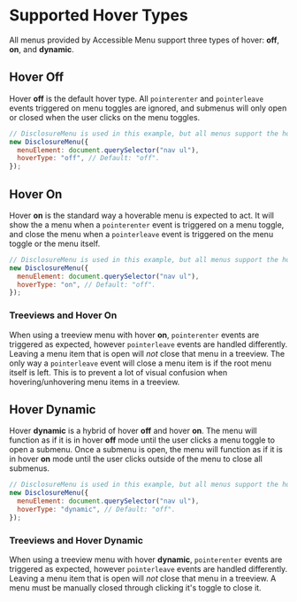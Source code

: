 # Supported Hover Types

All menus provided by Accessible Menu support three types of hover: **off**, **on**, and **dynamic**.

## Hover Off

Hover **off** is the default hover type. All `pointerenter` and `pointerleave` events triggered on menu toggles are ignored, and submenus will only open or closed when the user clicks on the menu toggles.

```js
// DisclosureMenu is used in this example, but all menus support the hover delay.
new DisclosureMenu({
  menuElement: document.querySelector("nav ul"),
  hoverType: "off", // Default: "off".
});
```

## Hover On

Hover **on** is the standard way a hoverable menu is expected to act. It will show the a menu when a `pointerenter` event is triggered on a menu toggle, and close the menu when a `pointerleave` event is triggered on the menu toggle or the menu itself.

```js
// DisclosureMenu is used in this example, but all menus support the hover delay.
new DisclosureMenu({
  menuElement: document.querySelector("nav ul"),
  hoverType: "on", // Default: "off".
});
```

### Treeviews and Hover On

When using a treeview menu with hover **on**, `pointerenter` events are triggered as expected, however `pointerleave` events are handled differently. Leaving a menu item that is open will _not_ close that menu in a treeview. The only way a `pointerleave` event will close a menu item is if the root menu itself is left. This is to prevent a lot of visual confusion when hovering/unhovering menu items in a treeview.

## Hover Dynamic

Hover **dynamic** is a hybrid of hover **off** and hover **on**. The menu will function as if it is in hover **off** mode until the user clicks a menu toggle to open a submenu. Once a submenu is open, the menu will function as if it is in hover **on** mode until the user clicks outside of the menu to close all submenus.

```js
// DisclosureMenu is used in this example, but all menus support the hover delay.
new DisclosureMenu({
  menuElement: document.querySelector("nav ul"),
  hoverType: "dynamic", // Default: "off".
});
```

### Treeviews and Hover Dynamic

When using a treeview menu with hover **dynamic**, `pointerenter` events are triggered as expected, however `pointerleave` events are handled differently. Leaving a menu item that is open will _not_ close that menu in a treeview. A menu must be manually closed through clicking it's toggle to close it.
